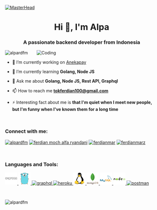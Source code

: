 [![MasterHead](https://img.freepik.com/premium-vector/back-end-developer-typographic-header-software-development_277904-18665.jpg?w=2000)](#)
<h1 align="center">Hi 👋, I'm Alpa</h1>
<h3 align="center">A passionate backend developer from Indonesia</h3>
<img align="right" alt="Coding" width="400" src="https://camo.githubusercontent.com/cae12fddd9d6982901d82580bdf321d81fb299141098ca1c2d4891870827bf17/68747470733a2f2f6d69726f2e6d656469756d2e636f6d2f6d61782f313336302f302a37513379765349765f7430696f4a2d5a2e676966">

<p align="left"> <img src="https://komarev.com/ghpvc/?username=alpardfm&label=Profile%20views&color=0e75b6&style=flat" alt="alpardfm" /> </p>

- 🔭 I’m currently working on [Anekapay](https://play.google.com/store/apps/details?id=com.anekapay.kiosaneka)

- 🌱 I’m currently learning **Golang, Node JS**

- 💬 Ask me about **Golang, Node JS, Rest API, Graphql**

- 📫 How to reach me **tokferdian100@gmail.com**

- ⚡ Interesting fact about me is **that I'm quiet when I meet new people, but I'm funny when I've known them for a long time**
<br>
<h3 align="left">Connect with me:</h3>
<p align="left">
<a href="https://twitter.com/alpardfm" target="blank"><img align="center" src="https://raw.githubusercontent.com/rahuldkjain/github-profile-readme-generator/master/src/images/icons/Social/twitter.svg" alt="alpardfm" height="30" width="40" /></a>
<a href="https://id.linkedin.com/in/ferdian-moch-alfa-ryandani-928b00235?original_referer=https%3A%2F%2Fwww.google.com%2F" target="blank"><img align="center" src="https://raw.githubusercontent.com/rahuldkjain/github-profile-readme-generator/master/src/images/icons/Social/linked-in-alt.svg" alt="ferdian moch alfa ryandani" height="30" width="40" /></a>
<a href="https://fb.com/ferdianmar" target="blank"><img align="center" src="https://raw.githubusercontent.com/rahuldkjain/github-profile-readme-generator/master/src/images/icons/Social/facebook.svg" alt="ferdianmar" height="30" width="40" /></a>
<a href="https://instagram.com/alpardfm" target="blank"><img align="center" src="https://raw.githubusercontent.com/rahuldkjain/github-profile-readme-generator/master/src/images/icons/Social/instagram.svg" alt="ferdianmarz" height="30" width="40" /></a>
</p>
<br>
<h3 align="left">Languages and Tools:</h3>
<p align="left"> <a href="https://expressjs.com" target="_blank" rel="noreferrer"> <img src="https://raw.githubusercontent.com/devicons/devicon/master/icons/express/express-original-wordmark.svg" alt="express" width="40" height="40"/> </a> <a href="https://golang.org" target="_blank" rel="noreferrer"> <img src="https://raw.githubusercontent.com/devicons/devicon/master/icons/go/go-original.svg" alt="go" width="40" height="40"/> </a> <a href="https://graphql.org" target="_blank" rel="noreferrer"> <img src="https://www.vectorlogo.zone/logos/graphql/graphql-icon.svg" alt="graphql" width="40" height="40"/> </a> <a href="https://heroku.com" target="_blank" rel="noreferrer"> <img src="https://www.vectorlogo.zone/logos/heroku/heroku-icon.svg" alt="heroku" width="40" height="40"/> </a> <a href="https://www.linux.org/" target="_blank" rel="noreferrer"> <img src="https://raw.githubusercontent.com/devicons/devicon/master/icons/linux/linux-original.svg" alt="linux" width="40" height="40"/> </a> <a href="https://www.mongodb.com/" target="_blank" rel="noreferrer"> <img src="https://raw.githubusercontent.com/devicons/devicon/master/icons/mongodb/mongodb-original-wordmark.svg" alt="mongodb" width="40" height="40"/> </a> <a href="https://www.mysql.com/" target="_blank" rel="noreferrer"> <img src="https://raw.githubusercontent.com/devicons/devicon/master/icons/mysql/mysql-original-wordmark.svg" alt="mysql" width="40" height="40"/> </a> <a href="https://nodejs.org" target="_blank" rel="noreferrer"> <img src="https://raw.githubusercontent.com/devicons/devicon/master/icons/nodejs/nodejs-original-wordmark.svg" alt="nodejs" width="40" height="40"/> </a> <a href="https://postman.com" target="_blank" rel="noreferrer"> <img src="https://www.vectorlogo.zone/logos/getpostman/getpostman-icon.svg" alt="postman" width="40" height="40"/> </a> </p>
<br>
<p><img align="center" src="https://github-readme-stats.vercel.app/api?username=alpardfm&show_icons=true&locale=en" alt="alpardfm" /></p>



